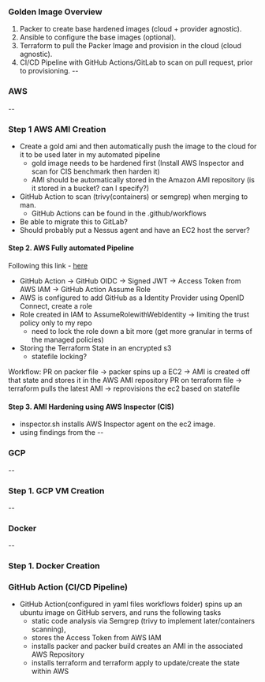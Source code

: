 ### Golden Image Overview
1. Packer to create base hardened images (cloud + provider agnostic).
2. Ansible to configure the base images (optional).
3. Terraform to pull the Packer Image and provision in the cloud (cloud agnostic).
4. CI/CD Pipeline with GitHub Actions/GitLab to scan on pull request, prior to provisioning. 
--
### AWS
--
### Step 1 AWS AMI Creation
- Create a gold ami and then automatically push the image to the cloud for it to be used later in my automated pipeline
    - gold image needs to be hardened first (Install AWS Inspector and scan for CIS benchmark then harden it)
    - AMI should be automatically stored in the Amazon AMI repository (is it stored in a bucket? can I specify?)
- GitHub Action to scan (trivy(containers) or semgrep) when merging to man. 
    - GitHub Actions can be found in the .github/workflows
- Be able to migrate this to GitLab?
- Should probably put a Nessus agent and have an EC2 host the server? 

#### Step 2. AWS Fully automated Pipeline
Following this link - [here](https://www.youtube.com/watch?v=GowFk_5Rx_I)
- GitHub Action -> GitHub OIDC -> Signed JWT -> Access Token from AWS IAM -> GitHub Action Assume Role
- AWS is configured to add GitHub as a Identity Provider using OpenID Connect, create a role 
- Role created in IAM to AssumeRolewithWebIdentity -> limiting the trust policy only to my repo
    - need to lock the role down a bit more (get more granular in terms of the managed policies)
- Storing the Terraform State in an encrypted s3
    - statefile locking?

 Workflow:
 PR on packer file -> packer spins up a EC2 -> AMI is created off that state and stores it in the AWS AMI repository
 PR on terraform file -> terraform pulls the latest AMI -> reprovisions the ec2 based on statefile

#### Step 3. AMI Hardening using AWS Inspector (CIS)
- inspector.sh installs AWS Inspector agent on the ec2 image. 
- using findings from the 
--
### GCP
--
### Step 1. GCP VM Creation

--
### Docker
--
### Step 1. Docker Creation


### GitHub Action (CI/CD Pipeline)
- GitHub Action(configured in yaml files workflows folder) spins up an ubuntu image on GitHub servers, and runs the following tasks
    - static code analysis via Semgrep (trivy to implement later/containers scanning),
    - stores the Access Token from AWS IAM
    - installs packer and packer build creates an AMI in the associated AWS Repository
    - installs terraform and terraform apply to update/create the state within AWS


